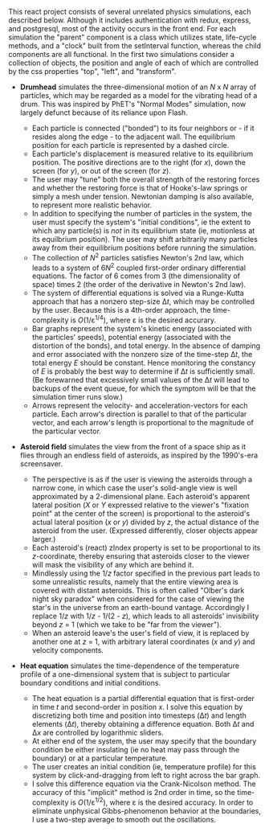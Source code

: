 This react project consists of several unrelated physics simulations, each described below.  Although it includes authentication
 with redux, express, and postgresql, most of the activity occurs in the front end.  For each simulation the "parent" component is a class which utilizes state, life-cycle methods, and a "clock" built from the setInterval function, whereas the child components are all functional.
 In the first two simulations consider a collection of objects, the position and angle of each of which are controlled by the css properties "top", "left", and "transform".

* **Drumhead** simulates the three-dimensional motion of an *N* x *N* array of particles, which may be regarded as a model for the vibrating head of a drum.  This was inspired by PhET's "Normal Modes" simulation, now largely defunct because of its reliance upon Flash.
    * Each particle is connected ("bonded") to its four neighbors or - if it resides along the edge - to the adjacent wall.  The equilibrium position for each particle is represented by a dashed circle.
    * Each particle's displacement is measured relative to its equilibrium position.  The positive directions are to the right (for *x*), down the screen (for *y*), or out of the screen (for *z*).
    * The user may "tune" both the overall strength of the restoring forces and whether the restoring force is that of Hooke's-law springs or simply a mesh under tension.  Newtonian damping is also available, to represent more realistic behavior.
    * In addition to specifying the number of particles in the system, the user must specify the system's "initial conditions", ie the extent to which any particle(s) is *not* in its equilibrium state (ie, motionless at its equilbrium position).  The user may shift arbitrarily many particles away from their equilibrium positions before running the simulation.
    * The collection of *N*<sup>2</sup> particles satisfies Newton's 2nd law, which leads to a system of 6*N*<sup>2</sup> coupled first-order ordinary differential equations.  The factor of 6 comes from 3 (the dimensionality of space) times 2 (the order of the derivative in Newton's 2nd law).
    * The system of differential equations is solved via a Runge-Kutta approach that has a nonzero step-size &Delta;*t*, which may be controlled by the user.  Because this is a 4th-order approach, the time-complexity is *O*(1/&epsilon;<sup>1/4</sup>), where &epsilon; is the desired accurary.
    * Bar graphs represent the system's kinetic energy (associated with the particles' speeds), potential energy (associated with the distortion of the bonds), and total energy.  In the absence of damping and error associated with the nonzero size of the time-step &Delta;*t*, the total energy *E* should be constant.  Hence monitoring the constancy of *E* is probably the best way to determine if &Delta;*t* is sufficiently small.  (Be forewarned that excessively small values of the &Delta;*t* will lead to backups of the event queue, for which the symptom will be that the simulation timer runs slow.)
    * Arrows represent the velocity- and acceleration-vectors for each particle.  Each arrow's direction is parallel to that of the particular vector, and each arrow's length is proportional to the magnitude of the particular vector.

* **Asteroid field** simulates the view from the front of a space ship as it flies through an endless field of asteroids, as inspired by the 1990's-era screensaver.
    * The perspective is as if the user is viewing the asteroids through a narrow cone, in which case the user's solid-angle view is well approximated by a 2-dimensional plane. Each asteroid's apparent lateral position (*X* or *Y* expressed relative to the viewer's "fixation point" at the center of the screen) is proportional to the asteroid's actual lateral position (*x* or *y*) divided by *z*, the actual distance of the asteroid from the user. (Expressed differently, closer objects appear larger.)
    * Each asteroid's (react) zIndex property is set to be proportional to its *z*-coordinate, thereby ensuring that asteroids closer to the viewer will mask the visibility of any which are behind it.
    * Mindlessly using the 1/*z* factor specified in the previous part leads to some unrealistic results, namely that the entire viewing area is covered with distant asteroids.  This is often called "Olber's dark night sky paradox" when considered for the case of viewing the star's in the universe from an earth-bound vantage.  Accordingly I replace 1/*z* with 1/*z* - 1/(2 - *z*), which leads to all asteroids' invisibility beyond *z* = 1 (which we take to be "far from the viewer").
    * When an asteroid leave's the user's field of view, it is replaced by another one at *z* = 1, with arbitrary lateral coordinates (*x* and *y*) and velocity components.

* **Heat equation** simulates the time-dependence of the temperature profile of a one-dimensional system that is subject to particular boundary conditions and initial conditions.
    * The heat equation is a partial differential equation that is first-order in time *t* and second-order in position *x*.  I solve this equation by discretizing both time and position into timesteps (&Delta;*t*) and length elements (&Delta;*t*), thereby obtaining a difference equation.  Both &Delta;*t* and &Delta;*x* are controlled by logarithmic sliders.
    * At either end of the system, the user may specify that the boundary condition be either insulating (ie no heat may pass through the boundary) or at a particular temperature.
    * The user creates an initial condition (ie, temperature profile) for this system by click-and-dragging from left to right across the bar graph.
    * I solve this difference equation via the Crank-Nicolson method.  The accuracy of this "implicit" method is 2nd order in time, so the time-complexity is *O*(1/&epsilon;<sup>1/2</sup>), where &epsilon; is the desired accuracy.  In order to eliminate unphysical Gibbs-phenomenon behavior at the boundaries, I use a two-step average to smooth out the oscillations.
